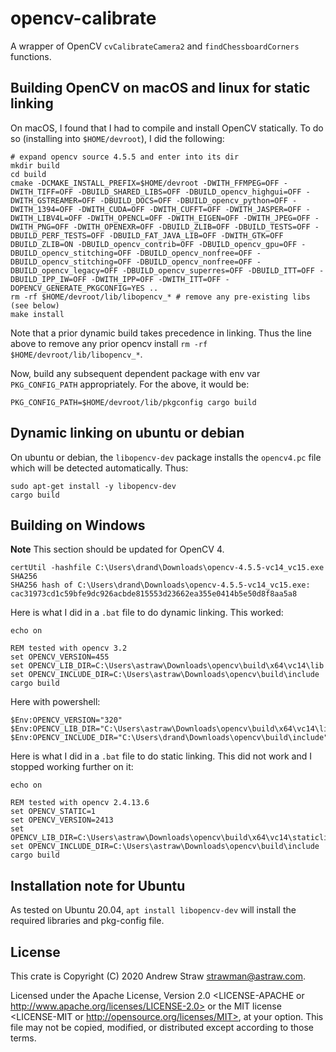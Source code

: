 # opencv-calibrate

A wrapper of OpenCV `cvCalibrateCamera2` and `findChessboardCorners` functions.

## Building OpenCV on macOS and linux for static linking

On macOS, I found that I had to compile and install OpenCV statically. To do so
(installing into `$HOME/devroot`), I did the following:

    # expand opencv source 4.5.5 and enter into its dir
    mkdir build
    cd build
    cmake -DCMAKE_INSTALL_PREFIX=$HOME/devroot -DWITH_FFMPEG=OFF -DWITH_TIFF=OFF -DBUILD_SHARED_LIBS=OFF -DBUILD_opencv_highgui=OFF -DWITH_GSTREAMER=OFF -DBUILD_DOCS=OFF -DBUILD_opencv_python=OFF -DWITH_1394=OFF -DWITH_CUDA=OFF -DWITH_CUFFT=OFF -DWITH_JASPER=OFF -DWITH_LIBV4L=OFF -DWITH_OPENCL=OFF -DWITH_EIGEN=OFF -DWITH_JPEG=OFF -DWITH_PNG=OFF -DWITH_OPENEXR=OFF -DBUILD_ZLIB=OFF -DBUILD_TESTS=OFF -DBUILD_PERF_TESTS=OFF -DBUILD_FAT_JAVA_LIB=OFF -DWITH_GTK=OFF DBUILD_ZLIB=ON -DBUILD_opencv_contrib=OFF -DBUILD_opencv_gpu=OFF -DBUILD_opencv_stitching=OFF -DBUILD_opencv_nonfree=OFF -DBUILD_opencv_stitching=OFF -DBUILD_opencv_nonfree=OFF -DBUILD_opencv_legacy=OFF -DBUILD_opencv_superres=OFF -DBUILD_ITT=OFF -DBUILD_IPP_IW=OFF -DWITH_IPP=OFF -DWITH_ITT=OFF -DOPENCV_GENERATE_PKGCONFIG=YES ..
    rm -rf $HOME/devroot/lib/libopencv_* # remove any pre-existing libs (see below)
    make install

Note that a prior dynamic build takes precedence in linking. Thus the line above
to remove any prior opencv install `rm -rf $HOME/devroot/lib/libopencv_*`.

Now, build any subsequent dependent package with env var `PKG_CONFIG_PATH`
appropriately. For the above, it would be:

    PKG_CONFIG_PATH=$HOME/devroot/lib/pkgconfig cargo build

## Dynamic linking on ubuntu or debian

On ubuntu or debian, the `libopencv-dev` package installs the `opencv4.pc` file
which will be detected automatically. Thus:

    sudo apt-get install -y libopencv-dev
    cargo build

## Building on Windows

**Note** This section should be updated for OpenCV 4.

```
certUtil -hashfile C:\Users\drand\Downloads\opencv-4.5.5-vc14_vc15.exe SHA256
SHA256 hash of C:\Users\drand\Downloads\opencv-4.5.5-vc14_vc15.exe:
cac31973cd1c59bfe9dc926acbde815553d23662ea355e0414b5e50d8f8aa5a8
```

Here is what I did in a `.bat` file to do dynamic linking. This worked:

    echo on

    REM tested with opencv 3.2
    set OPENCV_VERSION=455
    set OPENCV_LIB_DIR=C:\Users\astraw\Downloads\opencv\build\x64\vc14\lib
    set OPENCV_INCLUDE_DIR=C:\Users\astraw\Downloads\opencv\build\include
    cargo build

Here with powershell:

```
$Env:OPENCV_VERSION="320"
$Env:OPENCV_LIB_DIR="C:\Users\astraw\Downloads\opencv\build\x64\vc14\lib"
$Env:OPENCV_INCLUDE_DIR="C:\Users\drand\Downloads\opencv\build\include"
```

Here is what I did in a `.bat` file to do static linking. This did not work and I stopped
working further on it:

    echo on

    REM tested with opencv 2.4.13.6
    set OPENCV_STATIC=1
    set OPENCV_VERSION=2413
    set OPENCV_LIB_DIR=C:\Users\astraw\Downloads\opencv\build\x64\vc14\staticlib
    set OPENCV_INCLUDE_DIR=C:\Users\astraw\Downloads\opencv\build\include
    cargo build

## Installation note for Ubuntu

As tested on Ubuntu 20.04, `apt install libopencv-dev` will install the required
libraries and pkg-config file.

## License

This crate is Copyright (C) 2020 Andrew Straw <strawman@astraw.com>.

Licensed under the Apache License, Version 2.0 <LICENSE-APACHE or
http://www.apache.org/licenses/LICENSE-2.0> or the MIT license <LICENSE-MIT or
http://opensource.org/licenses/MIT>, at your option. This file may not be
copied, modified, or distributed except according to those terms.
